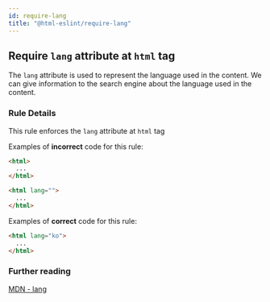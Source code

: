 ```yaml
---
id: require-lang
title: "@html-eslint/require-lang"
---
```


## Require `lang` attribute at `html` tag

The `lang` attribute is used to represent the language used in the content.
We can give information to the search engine about the language used in the content.

### Rule Details

This rule enforces the `lang` attribute at `html` tag

Examples of **incorrect** code for this rule:

```html
<html>
  ...
</html>

<html lang="">
  ...
</html>
```

Examples of **correct** code for this rule:

```html
<html lang="ko">
  ...
</html>
```

### Further reading

[MDN - lang](https://developer.mozilla.org/ko/docs/Web/HTML/Global_attributes/lang)
